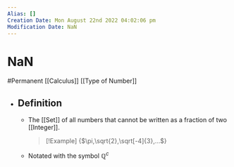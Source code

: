```yaml
---
Alias: []
Creation Date: Mon August 22nd 2022 04:02:06 pm 
Modification Date: NaN
---
```

# NaN
#Permanent [[Calculus]] [[Type of Number]]

- ## Definition
	- The [[Set]] of all numbers that cannot be written as a fraction of two [[Integer]].
	  > [!Example]
	  > {$\pi,\sqrt{2},\sqrt[-4]{3},...$}
	- Notated with the symbol ℚ$^c$